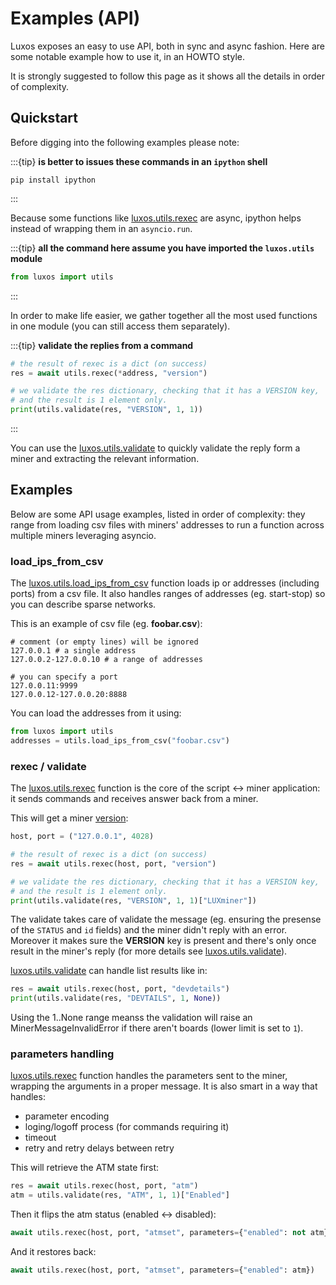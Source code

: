 # Examples (API)

Luxos exposes an easy to use API, both in sync and async fashion. Here are some 
notable example how to use it, in an HOWTO style.

It is strongly suggested to follow this page as it shows all the details in order
of complexity.

## Quickstart
Before digging into the following examples please note:

:::{tip}
**is better to issues these commands in an `ipython` shell**
```shell
pip install ipython
```
:::

Because some functions like [luxos.utils.rexec](luxos.asyncops.rexec) are async, 
ipython helps instead of wrapping them in an `asyncio.run`.

:::{tip}
**all the command here assume you have imported the `luxos.utils` module**
```python
from luxos import utils
```
:::

In order to make life easier, we gather together all the most used functions
in one module (you can still access them separately).

:::{tip}
**validate the replies from a command**
```python
# the result of rexec is a dict (on success)
res = await utils.rexec(*address, "version")

# we validate the res dictionary, checking that it has a VERSION key, 
# and the result is 1 element only.
print(utils.validate(res, "VERSION", 1, 1))
```
:::

You can use the [luxos.utils.validate](luxos.asyncops.validate) to quickly validate 
the reply form a miner and extracting the relevant information.

## Examples

Below are some API usage examples, listed in order of complexity: they range from 
loading csv files with miners' addresses to run a function across multiple 
miners leveraging asyncio.

### load_ips_from_csv

The [luxos.utils.load_ips_from_csv](luxos.ips.load_ips_from_csv) function
loads ip or addresses (including ports) from a csv file.
It also handles ranges of addresses (eg. start-stop) so you can
describe sparse networks.

This is an example of csv file (eg. **foobar.csv**):
```text
# comment (or empty lines) will be ignored
127.0.0.1 # a single address
127.0.0.2-127.0.0.10 # a range of addresses

# you can specify a port
127.0.0.11:9999
127.0.0.12-127.0.0.20:8888
```

You can load the addresses from it using:
```python
from luxos import utils
addresses = utils.load_ips_from_csv("foobar.csv")
```

### rexec / validate

The [luxos.utils.rexec](luxos.asyncops.rexec) function is the core of the
script <-> miner application: it sends commands and receives answer back from a miner.

This will get a miner [version](https://docs.luxor.tech/firmware/api/cgminer/version):
```python
host, port = ("127.0.0.1", 4028)

# the result of rexec is a dict (on success)
res = await utils.rexec(host, port, "version")

# we validate the res dictionary, checking that it has a VERSION key, 
# and the result is 1 element only.
print(utils.validate(res, "VERSION", 1, 1)["LUXminer"])
```

The validate takes care of validate the message (eg. ensuring the presense of the `STATUS` and `id` fields) 
and the miner didn't reply with an error. Moreover it makes sure the 
**VERSION** key is present and there's only once result in the miner's reply 
(for more details see [luxos.utils.validate](luxos.asyncops.validate)).

[luxos.utils.validate](luxos.asyncops.validate) can handle list results like in:
```python
res = await utils.rexec(host, port, "devdetails")
print(utils.validate(res, "DEVTAILS", 1, None))
```

Using the 1..None range meanss the validation will 
raise an MinerMessageInvalidError if there aren't boards (lower limit is set to `1`).

### parameters handling

[luxos.utils.rexec](luxos.asyncops.rexec) function handles the parameters sent to
the miner, wrapping the arguments in a proper message. It is also smart in a way that
handles:
- parameter encoding
- loging/logoff process (for commands requiring it)
- timeout
- retry and retry delays between retry


This will retrieve the ATM state first:
```python
res = await utils.rexec(host, port, "atm")
atm = utils.validate(res, "ATM", 1, 1)["Enabled"]
```

Then it flips the atm status (enabled <-> disabled):
```python
await utils.rexec(host, port, "atmset", parameters={"enabled": not atm})
```

And it restores back:
```python
await utils.rexec(host, port, "atmset", parameters={"enabled": atm})
```
